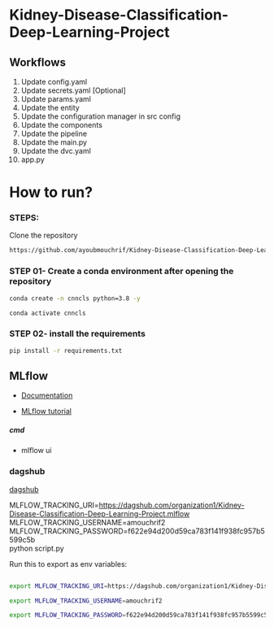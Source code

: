 # Kidney-Disease-Classification-Deep-Learning-Project

## Workflows


1. Update config.yaml
2. Update secrets.yaml [Optional]
3. Update params.yaml
4. Update the entity
5. Update the configuration manager in src config
6. Update the components
7. Update the pipeline 
8. Update the main.py
9. Update the dvc.yaml
10. app.py

# How to run?
### STEPS:

Clone the repository

```bash
https://github.com/ayoubmouchrif/Kidney-Disease-Classification-Deep-Learning-Project
```
### STEP 01- Create a conda environment after opening the repository

```bash
conda create -n cnncls python=3.8 -y
```

```bash
conda activate cnncls
```


### STEP 02- install the requirements
```bash
pip install -r requirements.txt
```



## MLflow

- [Documentation](https://mlflow.org/docs/latest/index.html)

- [MLflow tutorial](https://youtu.be/qdcHHrsXA48?si=bD5vDS60akNphkem)

##### cmd
- mlflow ui

### dagshub
[dagshub](https://dagshub.com/)

MLFLOW_TRACKING_URI=https://dagshub.com/organization1/Kidney-Disease-Classification-Deep-Learning-Project.mlflow \
MLFLOW_TRACKING_USERNAME=amouchrif2 \
MLFLOW_TRACKING_PASSWORD=f622e94d200d59ca783f141f938fc957b5599c5b \
python script.py

Run this to export as env variables:

```bash

export MLFLOW_TRACKING_URI=https://dagshub.com/organization1/Kidney-Disease-Classification-Deep-Learning-Project.mlflow

export MLFLOW_TRACKING_USERNAME=amouchrif2 

export MLFLOW_TRACKING_PASSWORD=f622e94d200d59ca783f141f938fc957b5599c5b

```